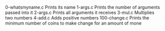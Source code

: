 0-whatsmyname.c Prints its name 1-args.c Prints the number of arguments passed into it 2-args.c Prints all arguments it receives 3-mul.c Multiplies two numbers 4-add.c Adds positive numbers 100-change.c Prints the minimum number of coins to make change for an amount of mone
